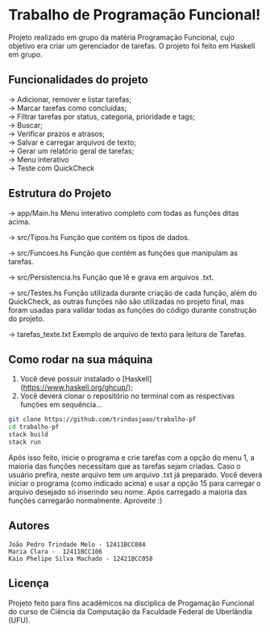 # Trabalho de Programação Funcional!

Projeto realizado em grupo da matéria Programação Funcional, cujo objetivo era criar um gerenciador de tarefas. O projeto foi feito em Haskell em grupo. 

## Funcionalidades do projeto

-> Adicionar, remover e listar tarefas; <br>
-> Marcar tarefas como concluídas;<br>
-> Filtrar tarefas por status, categoria, prioridade e tags;<br>
-> Buscar;<br>
-> Verificar prazos e atrasos;<br>
-> Salvar e carregar arquivos de texto;<br>
-> Gerar um relatório geral de tarefas;<br>
-> Menu interativo<br>
-> Teste com QuickCheck<br>

## Estrutura do Projeto 

-> app/Main.hs
    Menu interativo completo com todas as funções ditas acima.

-> src/Tipos.hs
    Função que contém os tipos de dados.

-> src/Funcoes.hs
    Função que contém as funções que manipulam as tarefas. 

-> src/Persistencia.hs
    Função que lê e grava em arquivos .txt.

-> src/Testes.hs
    Função utilizada durante criação de cada função, além do QuickCheck, as outras funções não são utilizadas no projeto final, mas foram usadas para validar todas as funções do código durante construção do projeto. 

-> tarefas_texte.txt
    Exemplo de arquivo de texto para leitura de Tarefas.

## Como rodar na sua máquina 

1. Você deve possuir instalado o [Haskell] (https://www.haskell.org/ghcup/);
2. Você deverá clonar o repositório no terminal com as respectivas funções em sequência...

```bash
git clone https://github.com/trindasjoao/trabalho-pf
cd trabalho-pf 
stack build 
stack run

```

Após isso feito, inicie o programa e crie tarefas com a opção do menu 1, a maioria das funções necessitam que as tarefas sejam criadas. Caso o usuário prefira, neste arquivo tem um arquivo .txt já preparado. Você deverá iniciar o programa (como indicado acima) e usar a opção 15 para carregar o arquivo desejado só inserindo seu nome. Após carregado a maioria das funções carregarão normalmente. Aproveite :) 

## Autores 
    João Pedro Trindade Melo - 12411BCC084 
    Maria Clara -  12411BCC106
    Kaio Phelipe Silva Machado - 12421BCC058

## Licença 

Projeto feito para fins acadêmicos na disciplica de Progamação Funcional do curso de Ciência da Computação da Faculdade Federal de Uberlândia (UFU).





